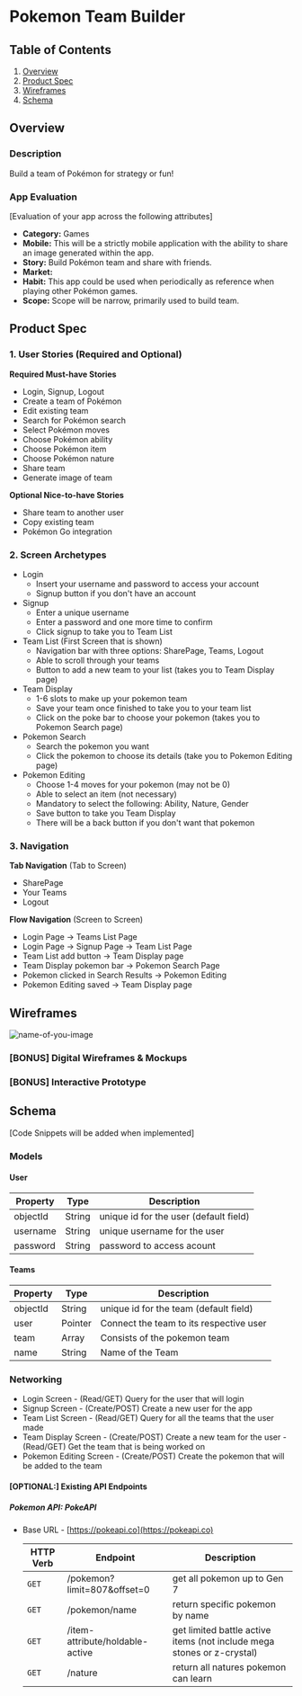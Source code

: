 # Pokemon Team Builder

## Table of Contents
1. [Overview](#Overview)
1. [Product Spec](#Product-Spec)
1. [Wireframes](#Wireframes)
2. [Schema](#Schema)

## Overview
### Description
Build a team of Pokémon for strategy or fun!

### App Evaluation
[Evaluation of your app across the following attributes]
- **Category:** Games
- **Mobile:** This will be a strictly mobile application with the ability to share an image generated within the app. 
- **Story:** Build Pokémon team and share with friends. 
- **Market:** 
- **Habit:** This app could be used when periodically as reference when playing other Pokémon games.
- **Scope:** Scope will be narrow, primarily used to build team. 

## Product Spec

### 1. User Stories (Required and Optional)

**Required Must-have Stories**

* Login, Signup, Logout
* Create a team of Pokémon
* Edit existing team
* Search for Pokémon search
* Select Pokémon moves 
* Choose Pokémon ability
* Choose Pokémon item
* Choose Pokémon nature
* Share team
* Generate image of team

**Optional Nice-to-have Stories**

* Share team to another user
* Copy existing team
* Pokémon Go integration

### 2. Screen Archetypes

* Login
   * Insert your username and password to access your account
   * Signup button if you don't have an account
* Signup
   * Enter a unique username
   * Enter a password and one more time to confirm
   * Click signup to take you to Team List
* Team List (First Screen that is shown)
   * Navigation bar with three options: SharePage, Teams, Logout
   * Able to scroll through your teams
   * Button to add a new team to your list (takes you to Team Display page)
* Team Display
   * 1-6 slots to make up your pokemon team
   * Save your team once finished to take you to your team list
   * Click on the poke bar to choose your pokemon (takes you to Pokemon Search page)
* Pokemon Search
   * Search the pokemon you want
   * Click the pokemon to choose its details (take you to Pokemon Editing page)
* Pokemon Editing
   * Choose 1-4 moves for your pokemon (may not be 0)
   * Able to select an item (not necessary)
   * Mandatory to select the following: Ability, Nature, Gender
   * Save button to take you Team Display
   * There will be a back button if you don't want that pokemon


### 3. Navigation

**Tab Navigation** (Tab to Screen)

* SharePage
* Your Teams
* Logout

**Flow Navigation** (Screen to Screen)

* Login Page -> Teams List Page
* Login Page -> Signup Page -> Team List Page
* Team List add button -> Team Display page
* Team Display pokemon bar -> Pokemon Search Page
* Pokemon clicked in Search Results -> Pokemon Editing
* Pokemon Editing saved -> Team Display page

## Wireframes
![name-of-you-image](https://i.imgur.com/Mc9ks8A.jpg)

### [BONUS] Digital Wireframes & Mockups

### [BONUS] Interactive Prototype

## Schema 
[Code Snippets will be added when implemented]

### Models
#### User

   | Property      | Type     | Description |
   | ------------- | -------- | ------------|
   | objectId      | String   | unique id for the user (default field) |
   | username      | String   | unique username for the user |
   | password      | String   | password to access acount |
   
#### Teams

   | Property      | Type     | Description |
   | ------------- | -------- | ------------|
   | objectId      | String   | unique id for the team (default field) |
   | user          | Pointer  | Connect the team to its respective user |
   | team          | Array    | Consists of the pokemon team |
   | name          | String   | Name of the Team |

### Networking
- Login Screen
      - (Read/GET) Query for the user that will login
- Signup Screen
      - (Create/POST) Create a new user for the app
- Team List Screen
      - (Read/GET) Query for all the teams that the user made
- Team Display Screen
      - (Create/POST) Create a new team for the user
      - (Read/GET) Get the team that is being worked on
- Pokemon Editing Screen
      - (Create/POST) Create the pokemon that will be added to the team

#### [OPTIONAL:] Existing API Endpoints
##### Pokemon API: PokeAPI
- Base URL - [https://pokeapi.co](https://pokeapi.co)

   HTTP Verb | Endpoint                        | Description |
   --------- | ------------------------------- | ----------- |
    `GET`    | /pokemon?limit=807&offset=0     | get all pokemon up to Gen 7 |
    `GET`    | /pokemon/name                   | return specific pokemon by name |
    `GET`    | /item-attribute/holdable-active | get limited battle active items (not include mega stones or z-crystal) |
    `GET`    | /nature                         | return all natures pokemon can learn |

